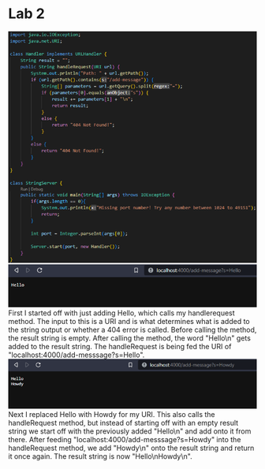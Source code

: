 # Lab 2  
![Image](stringserver.png)  
![Image](server1.png)  
First I started off with just adding Hello, which calls my handlerequest method. The input to this is a URI and is what determines what is added to the string output or whether a 404 error is called. Before calling the method, the result string is empty. After calling the method, the word "Hello\n" gets added to the result string. The handleRequest is being fed the URI of "localhost:4000/add-messsage?s=Hello".  
![Image](server2.png)  
Next I replaced Hello with Howdy for my URI. This also calls the handleRequest method, but instead of starting off with an empty result string we start off with the previously added "Hello\n" and add onto it from there. After feeding "localhost:4000/add-messsage?s=Howdy" into the handleRequest method, we add "Howdy\n" onto the result string and return it once again. The result string is now "Hello\nHowdy\n".  
